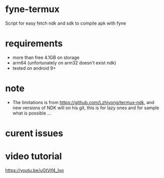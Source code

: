 # fyne-termux
Script for easy fetch ndk and sdk to compile apk with fyne
# requirements
- more than free 4.1GB on storage 
- arm64 (unfortunately on arm32 doesn't exist ndk)
- tested on android 9+

# note
- The limitations is from https://github.com/Lzhiyong/termux-ndk, and new versions of NDK will on his git, this is for lazy ones and for sample what is possible ...

# curent issues

# video tutorial
https://youtu.be/uGtVjf4_Ivo
